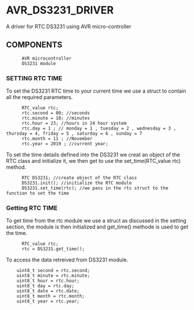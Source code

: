 # AVR_DS3231_DRIVER
A driver  for RTC DS3231 using AVR micro-controller

## COMPONENTS
          
          AVR microcontroller
          DS3231 module

### SETTING RTC TIME
To set the DS3231 RTC time to your current time we use a struct to contain all the required parameters.

          RTC_value rtc;
          rtc.second = 00; //seconds
          rtc.minute = 10; //minutes
          rtc.hour = 23; //hours in 24 hour system
          rtc.day = 1 ; // monday = 1 , tuesday = 2 , wednesday = 3 , thursday = 4, friday = 5 , saturday = 6 , sunday = 7
          rtc.month = 11 ; //November 
          rtc.year = 2019 ; //current year;
  
To set the time details defined into the  DS3231 we creat an object of the RTC class and initialize it, we then get to use the set_time(RTC_value rtc) method.
          
          RTC DS3231; //create object of the RTC class
          DS3231.init(); //initialize the RTC module
          DS3231.set_time(rtc); //we pass in the rtc struct to the function to set the time
          
 ### Getting RTC TIME
 To get time from the rtc module we use a struct as discussed in the setting section, the module is then initialized and get_time() methode is used to get the time.
 
          RTC_value rtc;
          rtc = DS3231.get_time();
          
 To access the data retreived from DS3231 module.
 
        uint8_t second = rtc.second;
        uint8_t minute = rtc.minute;
        uint8_t hour = rtc.hour;
        uint8_t day = rtc.day;
        uint8_t date = rtc.date;
        uint8_t month = rtc.month;
        uint8_t year = rtc.year;
          
